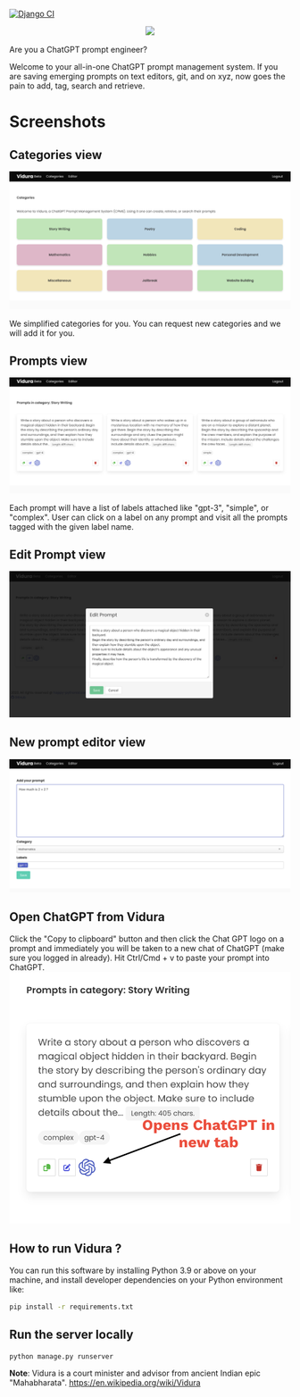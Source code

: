 [![Django CI](https://github.com/narenaryan/Vidura/actions/workflows/django.yml/badge.svg?branch=main)](https://github.com/narenaryan/Vidura/actions/workflows/django.yml)

<p align="center">
    <img src="https://raw.githubusercontent.com/narenaryan/Vidura/main/vidura-logo.png" width="500px"/>
</p>
Are you a ChatGPT prompt engineer? 

Welcome to your all-in-one ChatGPT prompt management system. If you are saving emerging prompts on text editors, git, and on xyz, now goes the pain to add, tag, search and retrieve.

# Screenshots
## Categories view
![Categories](./screens/categories.png)

We simplified categories for you. You can request new categories and we will add it for you.

## Prompts view
![Prompts](./screens/prompts.png)

Each prompt will have a list of labels attached like "gpt-3", "simple", or "complex". User can click on a label on any prompt and visit all the prompts tagged with the given label name. 

## Edit Prompt view
![Editor](./screens/edit_prompt.png)

## New prompt editor view
![Create Prompt](./screens/create_prompt.png)

## Open ChatGPT from Vidura
Click the "Copy to clipboard" button and then click the Chat GPT logo on a prompt and immediately you will be taken to a new chat of ChatGPT (make sure you logged in already). Hit Ctrl/Cmd + v to paste your prompt into ChatGPT.
![Open ChatGPT from Vidura](./screens/open_gpt.png)

## How to run Vidura ?
You can run this software by installing Python 3.9 or above on your machine, and install developer dependencies on your Python environment like:

```bash
pip install -r requirements.txt
```

## Run the server locally
```bash
python manage.py runserver
```

**Note**: Vidura is a court minister and advisor from ancient Indian epic "Mahabharata". https://en.wikipedia.org/wiki/Vidura
